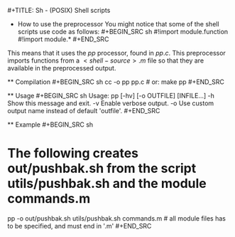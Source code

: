 #+TITLE: Sh - (POSIX) Shell scripts

* How to use the preprocessor
You might notice that some of the shell scripts use code as follows:
#+BEGIN_SRC sh
#!import module.function
#!import module.*
#+END_SRC

This means that it uses the $pp$ processor, found in $pp.c$. This preprocessor
imports functions from a $<shell-source>.m$ file so that they are available in the preprocessed output.

** Compilation
#+BEGIN_SRC sh
cc -o pp pp.c # or: make pp
#+END_SRC

** Usage
#+BEGIN_SRC sh
Usage: pp [-hv] [-o OUTFILE] [INFILE...]
  -h   Show this message and exit.
  -v   Enable verbose output.
  -o   Use custom output name instead of default 'outfile'.
#+END_SRC

** Example
#+BEGIN_SRC sh
# The following creates out/pushbak.sh from the script utils/pushbak.sh and the module commands.m
pp -o out/pushbak.sh utils/pushbak.sh commands.m # all module files has to be specified, and must end in '.m'
#+END_SRC
